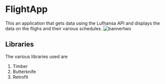 # FlightApp
This an application that gets data using the Lufhansa API and displays the data on the flighs and their various schedules.
![bannertwo](https://user-images.githubusercontent.com/34396651/62180416-a3e99900-b358-11e9-9b7c-4b83cd58f7a5.png)

## Libraries
The various libraries used are
1) Timber 
2) Butterknife
3) Retrofit
